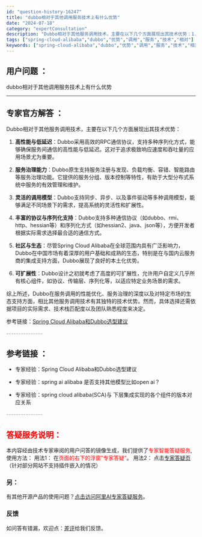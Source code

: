 ```yaml
---
id: "question-history-16247"
title: "dubbo相对于其他调用服务技术上有什么优势"
date: "2024-07-18"
category: "expertConsultation"
description: "Dubbo相对于其他服务调用技术，主要在以下几个方面展现出其技术优势：1. **高性能与低延迟**：Dubbo采用高效的RPC通信协议，支持多种序列化方式，能够确保服务间通信的高性能与低延迟。这对于追求极致响应速度和吞吐量的应用场景尤为重要。2. **服务治理能力**：Dubbo原生支持服务注册与发"
tags: ["spring-cloud-alibaba","dubbo","优势","调用","服务","技术","相对"]
keywords: ["spring-cloud-alibaba","dubbo","优势","调用","服务","技术","相对"]
---
```


## 用户问题 ： 
 dubbo相对于其他调用服务技术上有什么优势  

---------------
## 专家官方解答 ：

Dubbo相对于其他服务调用技术，主要在以下几个方面展现出其技术优势：

1. **高性能与低延迟**：Dubbo采用高效的RPC通信协议，支持多种序列化方式，能够确保服务间通信的高性能与低延迟。这对于追求极致响应速度和吞吐量的应用场景尤为重要。

2. **服务治理能力**：Dubbo原生支持服务注册与发现、负载均衡、容错、智能路由等服务治理功能。它提供的服务分组、版本控制等特性，有助于大型分布式系统中服务的有效管理和维护。

3. **灵活的调用模型**：Dubbo支持同步、异步、以及事件驱动等多种调用模型，能够满足不同场景下的需求，提高系统的灵活性和扩展性。

4. **丰富的协议与序列化支持**：Dubbo支持多种通信协议（如dubbo、rmi、http、hessian等）和序列化方式（如hessian2、java、json等），方便开发者根据实际需求选择最合适的通信方式。

5. **社区与生态**：尽管Spring Cloud Alibaba在全球范围内具有广泛影响力，Dubbo在中国市场有着深厚的用户基础和成熟的生态，特别是在与国内云服务商的集成支持方面，Dubbo展现了良好的本土化优势。

6. **可扩展性**：Dubbo设计之初就考虑了高度的可扩展性，允许用户自定义几乎所有核心组件，如协议、传输层、序列化等，以适应特定业务场景的需求。

综上所述，Dubbo在服务调用的性能优化、服务治理的深度以及对特定市场的生态支持方面，相比其他服务调用技术有其独特的技术优势。然而，具体选择还需依据项目的实际需求、技术栈匹配度以及团队熟悉程度来决定。

参考链接：[Spring Cloud Alibaba和Dubbo选型建议](#fuz8l)


<font color="#949494">---------------</font> 


## 参考链接 ：

* 专家经验：Spring Cloud Alibaba和Dubbo选型建议 
 
 * 专家经验：spring ai alibaba 是否支持其他模型比如open ai？ 
 
 * 专家经验：spring cloud alibaba(SCA)与 下层集成实现的各个组件的版本对应关系 


 <font color="#949494">---------------</font> 
 


## <font color="#FF0000">答疑服务说明：</font> 

本内容经由技术专家审阅的用户问答的镜像生成，我们提供了<font color="#FF0000">专家智能答疑服务</font>,使用方法：
用法1： 在<font color="#FF0000">页面的右下的浮窗”专家答疑“</font>。
用法2： 点击[专家答疑页](https://answer.opensource.alibaba.com/docs/intro)（针对部分网站不支持插件嵌入的情况）
### 另：


有其他开源产品的使用问题？[点击访问阿里AI专家答疑服务](https://answer.opensource.alibaba.com/docs/intro)。
### 反馈
如问答有错漏，欢迎点：[差评](https://ai.nacos.io/user/feedbackByEnhancerGradePOJOID?enhancerGradePOJOId=16275)给我们反馈。
